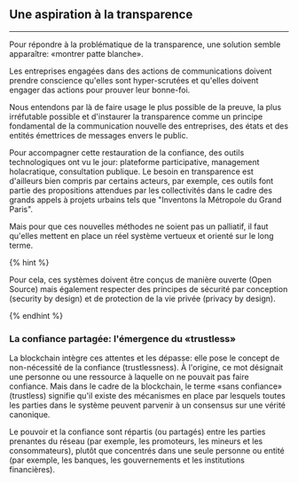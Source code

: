 ## Une aspiration à la transparence
---

Pour répondre à la problématique de la transparence, une solution semble apparaître: «montrer patte blanche».

Les entreprises engagées dans des actions de communications doivent prendre conscience qu'elles sont hyper-scrutées et qu'elles doivent engager das actions pour prouver leur bonne-foi.

Nous entendons par là de faire usage le plus possible de la preuve, la plus irréfutable possible et d'instaurer la transparence comme un principe fondamental de la communication nouvelle des entreprises, des états et des entités émettrices de messages envers le public.

Pour accompagner cette restauration de la confiance, des outils technologiques ont vu le jour: plateforme participative, management holacratique, consultation publique. Le besoin en transparence est d'ailleurs bien compris par certains acteurs, par exemple, ces outils font partie des propositions attendues par les collectivités dans le cadre des grands appels à projets urbains tels que "Inventons la Métropole du Grand Paris".

Mais pour que ces nouvelles méthodes ne soient pas un palliatif, il faut qu'elles mettent en place un réel système vertueux et orienté sur le long terme.

{% hint %}

Pour cela, ces systèmes doivent être conçus de manière ouverte (Open Source) mais également respecter des principes de sécurité par conception (security by design) et de protection de la vie privée (privacy by design).

{% endhint %}

### La confiance partagée:  l'émergence du «trustless»
 
La blockchain intègre ces attentes et les dépasse: elle pose le concept de non-nécessité de la confiance (trustlessness). À l'origine, ce mot désignait une personne ou une ressource à laquelle on ne pouvait pas faire confiance. Mais dans le cadre de la blockchain, le terme «sans confiance» (trustless) signifie qu'il existe des mécanismes en place par lesquels toutes les parties dans le système peuvent parvenir à un consensus sur une vérité canonique. 

Le pouvoir et la confiance sont répartis (ou partagés) entre les parties prenantes du réseau (par exemple, les promoteurs, les mineurs et les consommateurs), plutôt que concentrés dans une seule personne ou entité (par exemple, les banques, les gouvernements et les institutions financières).

